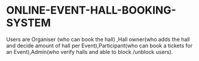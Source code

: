 # ONLINE-EVENT-HALL-BOOKING-SYSTEM
Users are Organiser (who can book the hall) ,Hall owner(who adds the hall and decide amount of hall per Event),Participant(who can book a tickets for an Event),Admin(who verify halls and able to block /unblock users).
